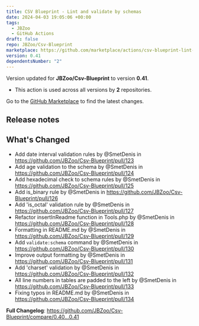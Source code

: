 ```yaml
---
title: CSV Blueprint - Lint and validate by schemas
date: 2024-04-03 19:05:06 +00:00
tags:
  - JBZoo
  - GitHub Actions
draft: false
repo: JBZoo/Csv-Blueprint
marketplace: https://github.com/marketplace/actions/csv-blueprint-lint-and-validate-by-schemas
version: 0.41
dependentsNumber: "2"
---
```



Version updated for **JBZoo/Csv-Blueprint** to version **0.41**.
- This action is used across all versions by **2** repositories.

Go to the [GitHub Marketplace](https://github.com/marketplace/actions/csv-blueprint-lint-and-validate-by-schemas) to find the latest changes.

## Release notes

## What's Changed
* Add date interval validation rules by @SmetDenis in https://github.com/JBZoo/Csv-Blueprint/pull/123
* Add age validation to the schema by @SmetDenis in https://github.com/JBZoo/Csv-Blueprint/pull/124
* Add hexadecimal check to schema rules by @SmetDenis in https://github.com/JBZoo/Csv-Blueprint/pull/125
* Add is_binary rule by @SmetDenis in https://github.com/JBZoo/Csv-Blueprint/pull/126
* Add 'is_octal' validation rule by @SmetDenis in https://github.com/JBZoo/Csv-Blueprint/pull/127
* Refactor insertInReadme function in Tools.php  by @SmetDenis in https://github.com/JBZoo/Csv-Blueprint/pull/128
* Formatting in README.md by @SmetDenis in https://github.com/JBZoo/Csv-Blueprint/pull/129
* Add `validate:schema` command by @SmetDenis in https://github.com/JBZoo/Csv-Blueprint/pull/130
* Improve output formatting  by @SmetDenis in https://github.com/JBZoo/Csv-Blueprint/pull/131
* Add 'charset' validation by @SmetDenis in https://github.com/JBZoo/Csv-Blueprint/pull/132
* All line numbers in tables are padded to the left by @SmetDenis in https://github.com/JBZoo/Csv-Blueprint/pull/133
* Fixing typos in README.md by @SmetDenis in https://github.com/JBZoo/Csv-Blueprint/pull/134


**Full Changelog**: https://github.com/JBZoo/Csv-Blueprint/compare/0.40...0.41
